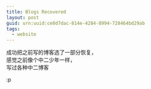 ```yaml
---
title: Blogs Recovered
layout: post
guid: urn:uuid:ce0d7dac-814e-4284-8994-728464bd29ab
tags:
  - website
---
```


成功把之前写的博客选了一部分恢复，  
感觉之前像个中二少年一样，  
写过各种中二博客

:p